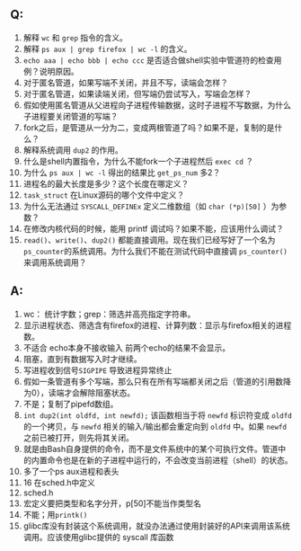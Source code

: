## Q: 

1. 解释 `wc` 和 `grep` 指令的含义。
2. 解释 `ps aux | grep firefox | wc -l` 的含义。
3. `echo aaa | echo bbb | echo ccc` 是否适合做shell实验中管道符的检查用例？说明原因。
4. 对于匿名管道，如果写端不关闭，并且不写，读端会怎样？
5. 对于匿名管道，如果读端关闭，但写端仍尝试写入，写端会怎样？
6. 假如使用匿名管道从父进程向子进程传输数据，这时子进程不写数据，为什么子进程要关闭管道的写端？
7. fork之后，是管道从一分为二，变成两根管道了吗？如果不是，复制的是什么？
8. 解释系统调用 `dup2` 的作用。
9. 什么是shell内置指令，为什么不能fork一个子进程然后 `exec cd` ？
10. 为什么 `ps aux | wc -l` 得出的结果比 `get_ps_num` 多2？
11. 进程名的最大长度是多少？这个长度在哪定义？
12. `task_struct` 在Linux源码的哪个文件中定义？
13. 为什么无法通过 `SYSCALL_DEFINEx` 定义二维数组（如 `char (*p)[50]` ）为参数？
14. 在修改内核代码的时候，能用 printf 调试吗？如果不能，应该用什么调试？
15. `read()`、`write()`、`dup2()` 都能直接调用。现在我们已经写好了一个名为`ps_counter`的系统调用。为什么我们不能在测试代码中直接调 `ps_counter() `来调用系统调用？

## A: 

1. wc： 统计字数；grep：筛选并高亮指定字符串。
2. 显示进程状态、筛选含有firefox的进程、计算列数：显示与firefox相关的进程数。
3. 不适合 echo本身不接收输入 前两个echo的结果不会显示。
4. 阻塞，直到有数据写入时才继续。
5. 写进程收到信号`SIGPIPE` 导致进程异常终止
6. 假如一条管道有多个写端，那么只有在所有写端都关闭之后（管道的引用数降为0），读端才会解除阻塞状态。
7. 不是；复制了pipefd数组。
8. `int dup2(int oldfd, int newfd);` 该函数相当于将 `newfd` 标识符变成 `oldfd` 的一个拷贝，与 `newfd` 相关的输入/输出都会重定向到 `oldfd` 中。如果 `newfd` 之前已被打开，则先将其关闭。
9. 就是由Bash自身提供的命令，而不是文件系统中的某个可执行文件。管道中的内置命令也是在新的子进程中运行的，不会改变当前进程（shell）的状态。
10. 多了一个ps aux进程和表头
11. 16 在sched.h中定义
12. sched.h
13. 宏定义要把类型和名字分开，p[50]不能当作类型名
14. 不能；用`printk()`
15. glibc库没有封装这个系统调用，就没办法通过使用封装好的API来调用该系统调用。应该使用glibc提供的 syscall 库函数

